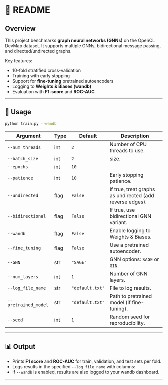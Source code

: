 # 📘 README

## Overview

This project benchmarks **graph neural networks (GNNs)** on the OpenCL DevMap dataset.
It supports multiple GNNs, bidirectional message passing, and directed/undirected graphs. 

Key features:

* 10-fold stratified cross-validation
* Training with early stopping
* Support for **fine-tuning** pretrained autoencoders
* Logging to **Weights & Biases (wandb)**
* Evaluation with **F1-score** and **ROC-AUC**

---

## 🚀 Usage

```bash
python train.py --wandb
```


| Argument             | Type | Default         | Description                                             |
| -------------------- | ---- | --------------- | ------------------------------------------------------- |
| `--num_threads`      | int  | `2`             | Number of CPU threads to use.                           |
| `--batch_size`       | int  | `2`             | size.                                        |
| `--epochs`           | int  | `10`            |                                |
| `--patience`         | int  | `10`            | Early stopping patience.                                |
| `--undirected`       | flag | `False`         | If true, treat graphs as undirected (add reverse edges). |
| `--bidirectional`    | flag | `False`         | If true, use bidirectional GNN variant.                  |
| `--wandb`            | flag | `False`         | Enable logging to Weights & Biases.                     |
| `--fine_tuning`      | flag | `False`         | Use a pretrained autoencoder.                     |
| `--GNN`              | str  | `"SAGE"`        | GNN options: `SAGE` or `GIN`.                          |
| `--num_layers`       | int  | `1`             | Number of GNN layers.                                   |
| `--log_file_name`    | str  | `"default.txt"` | File to log results.                                    |
| `--pretrained_model` | str  | `"default.txt"` | Path to pretrained model (if fine-tuning).              |
| `--seed`             | int  | `1`             | Random seed for reproducibility.                        |

---

## 📊 Output

* Prints **F1 score** and **ROC-AUC** for train, validation, and test sets per fold.
* Logs results in the specified `--log_file_name` with columns:
* If `--wandb` is enabled, results are also logged to your wandb dashboard.

---
